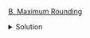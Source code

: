 [B. Maximum Rounding](https://codeforces.com/contest/1857/problem/B)

<details><summary>Solution</summary>

![](../../../assets/1857B.png)

</details>
